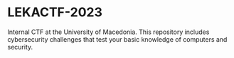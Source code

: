 # LEKACTF-2023
Internal CTF at the University of Macedonia. This repository includes cybersecurity challenges that test your basic knowledge of computers and security.
